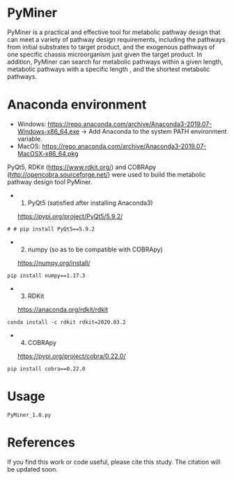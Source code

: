 # PyMiner
PyMiner is a practical and effective tool for metabolic pathway design that can meet a variety of pathway design requirements, including the pathways from initial substrates to target product, and the exogenous pathways of one specific chassis microorganism just given the target product. In addition, PyMiner can search for metabolic pathways within a given length, metabolic pathways with a specific length , and the shortest metabolic pathways.

# Anaconda environment

+ Windows:
  https://repo.anaconda.com/archive/Anaconda3-2019.07-Windows-x86_64.exe
  -> Add Anaconda to the system PATH environment variable.
+ MacOS:
  https://repo.anaconda.com/archive/Anaconda3-2019.07-MacOSX-x86_64.pkg

PyQt5, RDKit (https://www.rdkit.org/) and COBRApy (http://opencobra.sourceforge.net/) were used to build the metabolic pathway design tool PyMiner.

+ 1) PyQt5 (satisfied after installing Anaconda3)
  
  https://pypi.org/project/PyQt5/5.9.2/
```
# # pip install PyQt5==5.9.2
```

+ 2) numpy (so as to be compatible with COBRApy)
  
  https://numpy.org/install/
```
pip install numpy==1.17.3
```

+ 3) RDKit
  
  https://anaconda.org/rdkit/rdkit
```
conda install -c rdkit rdkit=2020.03.2
```

+ 4) COBRApy
  
  https://pypi.org/project/cobra/0.22.0/
```
pip install cobra==0.22.0
```

# Usage
```
PyMiner_1.0.py
```

# References
If you find this work or code useful, please cite this study. The citation will be updated soon.
